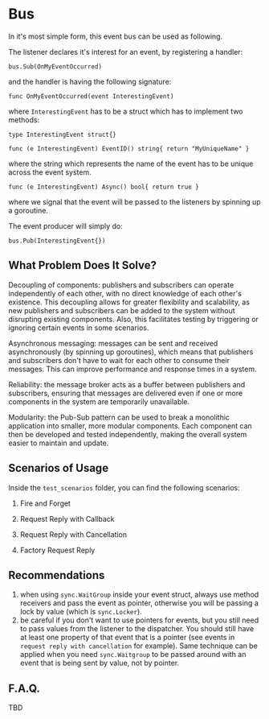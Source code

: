 # Bus

In it's most simple form, this event bus can be used as following.

The listener declares it's interest for an event, by registering a handler:

`bus.Sub(OnMyEventOccurred)`

and the handler is having the following signature:

`func OnMyEventOccurred(event InterestingEvent)`

where `InterestingEvent` has to be a struct which has to implement two methods:

`type InterestingEvent struct{}`

`func (e InterestingEvent) EventID() string{ return "MyUniqueName" }`

where the string which represents the name of the event has to be unique across the event system.

`func (e InterestingEvent) Async() bool{ return true }`

where we signal that the event will be passed to the listeners by spinning up a goroutine.

The event producer will simply do:

`bus.Pub(InterestingEvent{})`

## What Problem Does It Solve?

Decoupling of components: publishers and subscribers can operate independently of each other, with no direct knowledge
of each other's existence. This decoupling allows for greater flexibility and scalability, as new publishers and
subscribers can be added to the system without disrupting existing components. Also, this facilitates testing by
triggering or ignoring certain events in some scenarios.

Asynchronous messaging: messages can be sent and received asynchronously (by spinning up goroutines), which means that
publishers and subscribers don't have to wait for each other to consume their messages. This can improve performance and
response times in a system.

Reliability: the message broker acts as a buffer between publishers and subscribers, ensuring that messages are
delivered even if one or more components in the system are temporarily unavailable.

Modularity: the Pub-Sub pattern can be used to break a monolithic application into smaller, more modular components.
Each component can then be developed and tested independently, making the overall system easier to maintain and update.

## Scenarios of Usage

Inside the `test_scenarios` folder, you can find the following scenarios:

1. Fire and Forget

2. Request Reply with Callback

3. Request Reply with Cancellation

4. Factory Request Reply

## Recommendations

1. when using `sync.WaitGroup` inside your event struct, always use method receivers and pass the event as pointer,
   otherwise you will be passing a lock by value (which is `sync.Locker`).
2. be careful if you don't want to use pointers for events, but you still need to pass values from the listener to the
   dispatcher. You should still have at least one property of that event that is a pointer (see events
   in `request reply with cancellation` for example). Same technique can be applied when you need `sync.Waitgroup` to be
   passed around with an event that is being sent by value, not by pointer.

## F.A.Q.

TBD
